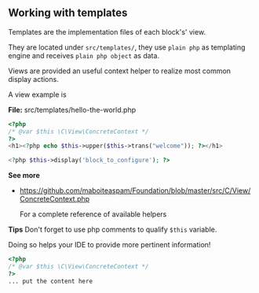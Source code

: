 ## Working with templates

Templates are the implementation files of each block's' view.

They are located under `src/templates/`,
they use `plain php` as templating engine
and receives `plain php object` as data.

Views are provided an useful context helper to
realize most common display actions.

A view example is

__File:__ src/templates/hello-the-world.php
```php
<?php
/* @var $this \C\View\ConcreteContext */
?>
<h1><?php echo $this->upper($this->trans("welcome")); ?></h1>

<?php $this->display('block_to_configure'); ?>
```

__See more__
- https://github.com/maboiteaspam/Foundation/blob/master/src/C/View/ConcreteContext.php

    For a complete reference of available helpers

__Tips__
Don't forget to use php comments to qualify `$this` variable.

Doing so helps your IDE to provide more pertinent information!

```php
<?php
/* @var $this \C\View\ConcreteContext */
?>
... put the content here
```

